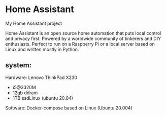 # Home Assistant
My Home Assistant project

Home Assistant is an open source home automation that puts local control and privacy first. Powered by a worldwide community of tinkerers and DIY enthusiasts. Perfect to run on a Raspberry Pi or a local server based on Linux and written mostly in Python.

## system:
Hardware: Lenovo ThinkPad X230
 * i5@3320M
 * 12gb ddram
 * 1TB ssdLinux (ubuntu 20.04)
 
Software:
Docker-compose based on Linux (Ubuntu 20.004)

